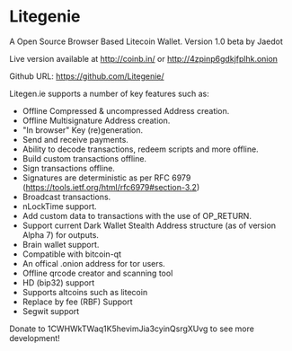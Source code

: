 Litegenie
=======

A Open Source Browser Based Litecoin Wallet. Version 1.0 beta by Jaedot

Live version available at http://coinb.in/ or http://4zpinp6gdkjfplhk.onion

Github URL: https://github.com/Litegenie/

Litegen.ie supports a number of key features such as: 

- Offline Compressed & uncompressed Address creation.
- Offline Multisignature Address creation.
- "In browser" Key (re)generation. 
- Send and receive payments.
- Ability to decode transactions, redeem scripts and more offline.
- Build custom transactions offline.
- Sign transactions offline.
- Signatures are deterministic as per RFC 6979 (https://tools.ietf.org/html/rfc6979#section-3.2)
- Broadcast transactions.
- nLockTime support.
- Add custom data to transactions with the use of OP_RETURN.
- Support current Dark Wallet Stealth Address structure (as of version Alpha 7) for outputs.
- Brain wallet support.
- Compatible with bitcoin-qt
- An offical .onion address for tor users.
- Offline qrcode creator and scanning tool
- HD (bip32) support
- Supports altcoins such as litecoin
- Replace by fee (RBF) Support
- Segwit support

Donate to 1CWHWkTWaq1K5hevimJia3cyinQsrgXUvg to see more development!
